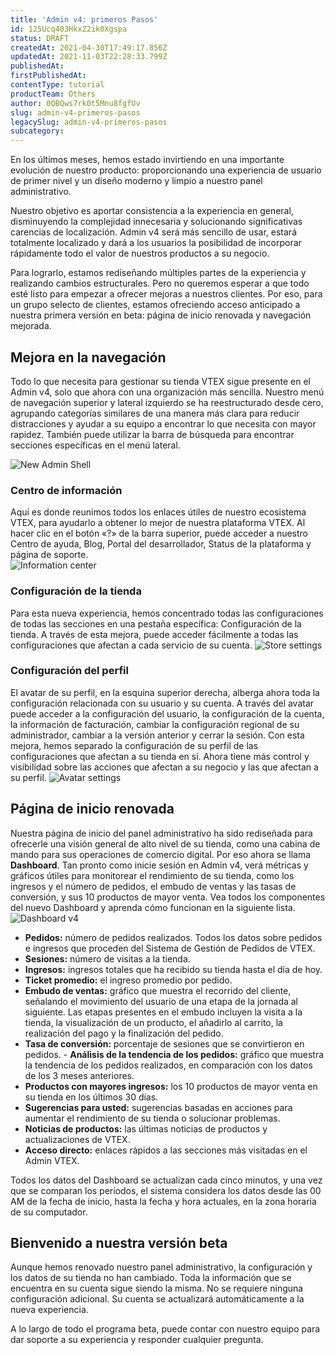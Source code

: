 ```yaml
---
title: 'Admin v4: primeros Pasos'
id: 125Ucq403HkxZ2ik0Xgspa
status: DRAFT
createdAt: 2021-04-30T17:49:17.856Z
updatedAt: 2021-11-03T22:28:33.799Z
publishedAt: 
firstPublishedAt: 
contentType: tutorial
productTeam: Others
author: 0QBQws7rk0t5Mnu8fgfUv
slug: admin-v4-primeros-pasos
legacySlug: admin-v4-primeros-pasos
subcategory: 
---
```


En los últimos meses, hemos estado invirtiendo en una importante evolución de nuestro producto: proporcionando una experiencia de usuario de primer nivel y un diseño moderno y limpio a nuestro panel administrativo.

Nuestro objetivo es aportar consistencia a la experiencia en general, disminuyendo la complejidad innecesaria y solucionando significativas carencias de localización. Admin v4 será más sencillo de usar, estará totalmente localizado y dará a los usuarios la posibilidad de incorporar rápidamente todo el valor de nuestros productos a su negocio.

Para lograrlo, estamos rediseñando múltiples partes de la experiencia y realizando cambios estructurales. Pero no queremos esperar a que todo esté listo para empezar a ofrecer mejoras a nuestros clientes. Por eso, para un grupo selecto de clientes, estamos ofreciendo acceso anticipado a nuestra primera versión en beta: página de inicio renovada y navegación mejorada.

## Mejora en la navegación
Todo lo que necesita para gestionar su tienda VTEX sigue presente en el Admin v4, solo que ahora con una organización más sencilla. Nuestro menú de navegación superior y lateral izquierdo se ha reestructurado desde cero, agrupando categorías similares de una manera más clara para reducir distracciones y ayudar a su equipo a encontrar lo que necesita con mayor rapidez. También puede utilizar la barra de búsqueda para encontrar secciones específicas en el menú lateral.

![New Admin Shell](//images.ctfassets.net/alneenqid6w5/4Q4sQVxNy82zlFT2rmqaCo/f5e423ed52f3d468227155b73d74f163/New_Admin_Shell__1_.png)

### Centro de información
Aquí es donde reunimos todos los enlaces útiles de nuestro ecosistema VTEX, para ayudarlo a obtener lo mejor de nuestra plataforma VTEX. Al hacer clic en el botón «?» de la barra superior, puede acceder a nuestro Centro de ayuda, Blog, Portal del desarrollador, Status de la plataforma y página de soporte.    
![Information center](//images.ctfassets.net/alneenqid6w5/6lVqieCabdmgG53teixwyg/06dbecc541f55c4644134af302bdfd0c/Information_center.gif)

### Configuración de la tienda
Para esta nueva experiencia, hemos concentrado todas las configuraciones de todas las secciones en una pestaña específica: Configuración de la tienda. A través de esta mejora, puede acceder fácilmente a todas las configuraciones que afectan a cada servicio de su cuenta.
![Store settings](//images.ctfassets.net/alneenqid6w5/3Mypjey9ors57oaq2wKQc3/9fc79445cb6a43dc62ccc99751d5981a/Store_settings.gif)

### Configuración del perfil
El avatar de su perfil, en la esquina superior derecha, alberga ahora toda la configuración relacionada con su usuario y su cuenta. A través del avatar puede acceder a la configuración del usuario, la configuración de la cuenta, la información de facturación, cambiar la configuración regional de su administrador, cambiar a la versión anterior y cerrar la sesión. Con esta mejora, hemos separado la configuración de su perfil de las configuraciones que afectan a su tienda en sí. Ahora tiene más control y visibilidad sobre las acciones que afectan a su negocio y las que afectan a su perfil.
![Avatar settings](//images.ctfassets.net/alneenqid6w5/mAIHwG3IM1E0BfcDg7orj/5542e02ec58e87d97f7e14960f5de69c/Avatar_settings.gif)

## Página de inicio renovada
Nuestra página de inicio del panel administrativo ha sido rediseñada para ofrecerle una visión general de alto nivel de su tienda, como una cabina de mando para sus operaciones de comercio digital. Por eso ahora se llama **Dashboard**.
Tan pronto como inicie sesión en Admin v4, verá métricas y gráficos útiles para monitorear el rendimiento de su tienda, como los ingresos y el número de pedidos, el embudo de ventas y las tasas de conversión, y sus 10 productos de mayor venta. Vea todos los componentes del nuevo Dashboard y aprenda cómo funcionan en la siguiente lista.
![Dashboard v4](//images.ctfassets.net/alneenqid6w5/4BdhVile9g8esXtlAt2wfd/51be029026157f666f83e4df1cf08519/Dashboard_v4.gif)

- **Pedidos:**  número de pedidos realizados.  Todos los datos sobre pedidos e ingresos que proceden del Sistema de Gestión de Pedidos de VTEX.  
- **Sesiones:** número de visitas a la tienda.  
- **Ingresos:** ingresos totales que ha recibido su tienda hasta el día de hoy.  
- **Ticket promedio:** el ingreso promedio por pedido.  
- **Embudo de ventas:** gráfico que muestra el recorrido del cliente, señalando el movimiento del usuario de una etapa de la jornada al siguiente. Las etapas presentes en el embudo incluyen la visita a la tienda, la visualización de un producto, el añadirlo al carrito, la realización del pago y la finalización del pedido.   
- **Tasa de conversión:** porcentaje de sesiones que se convirtieron en pedidos.  - **Análisis de la tendencia de los pedidos:** gráfico que muestra la tendencia de los pedidos realizados, en comparación con los datos de los 3 meses anteriores.
- **Productos con mayores ingresos:** los 10 productos de mayor venta en su tienda en los últimos 30 días.   
- **Sugerencias para usted:** sugerencias basadas en acciones para aumentar el rendimiento de su tienda o solucionar problemas.
- **Noticias de productos:** las últimas noticias de productos y actualizaciones de VTEX.  
- **Acceso directo:** enlaces rápidos a las secciones más visitadas en el Admin VTEX.  

Todos los datos del Dashboard se actualizan cada cinco minutos, y una vez que se comparan los períodos, el sistema considera los datos desde las 00 AM de la fecha de inicio, hasta la fecha y hora actuales, en la zona horaria de su computador.

## Bienvenido a nuestra versión beta
Aunque hemos renovado nuestro panel administrativo, la configuración y los datos de su tienda no han cambiado. Toda la información que se encuentra en su cuenta sigue siendo la misma. No se requiere ninguna configuración adicional. Su cuenta se actualizará automáticamente a la nueva experiencia.

A lo largo de todo el programa beta, puede contar con nuestro equipo para dar soporte a su experiencia y responder cualquier pregunta.

